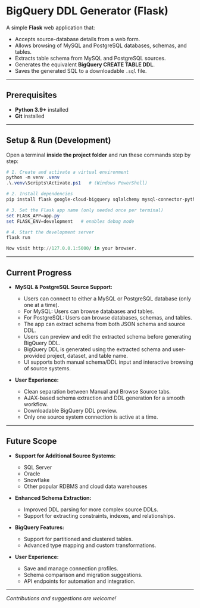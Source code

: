 # BigQuery DDL Generator (Flask)

A simple **Flask** web application that:

* Accepts source-database details from a web form.
* Allows browsing of MySQL and PostgreSQL databases, schemas, and tables.
* Extracts table schema from MySQL and PostgreSQL sources.
* Generates the equivalent **BigQuery CREATE TABLE DDL**.
* Saves the generated SQL to a downloadable `.sql` file.

---

## Prerequisites

* **Python 3.9+** installed
* **Git** installed

---

## Setup & Run (Development)

Open a terminal **inside the project folder** and run these commands step by step:

```powershell
# 1. Create and activate a virtual environment
python -m venv .venv
.\.venv\Scripts\Activate.ps1   # (Windows PowerShell)

# 2. Install dependencies
pip install flask google-cloud-bigquery sqlalchemy mysql-connector-python psycopg2

# 3. Set the Flask app name (only needed once per terminal)
set FLASK_APP=app.py
set FLASK_ENV=development   # enables debug mode

# 4. Start the development server
flask run

Now visit http://127.0.0.1:5000/ in your browser.
```

---

## Current Progress

- **MySQL & PostgreSQL Source Support:**  
  - Users can connect to either a MySQL or PostgreSQL database (only one at a time).
  - For MySQL: Users can browse databases and tables.
  - For PostgreSQL: Users can browse databases, schemas, and tables.
  - The app can extract schema from both JSON schema and source DDL.
  - Users can preview and edit the extracted schema before generating BigQuery DDL.
  - BigQuery DDL is generated using the extracted schema and user-provided project, dataset, and table name.
  - UI supports both manual schema/DDL input and interactive browsing of source systems.

- **User Experience:**  
  - Clean separation between Manual and Browse Source tabs.
  - AJAX-based schema extraction and DDL generation for a smooth workflow.
  - Downloadable BigQuery DDL preview.
  - Only one source system connection is active at a time.

---

## Future Scope

- **Support for Additional Source Systems:**
  - SQL Server
  - Oracle
  - Snowflake
  - Other popular RDBMS and cloud data warehouses

- **Enhanced Schema Extraction:**
  - Improved DDL parsing for more complex source DDLs.
  - Support for extracting constraints, indexes, and relationships.

- **BigQuery Features:**
  - Support for partitioned and clustered tables.
  - Advanced type mapping and custom transformations.

- **User Experience:**
  - Save and manage connection profiles.
  - Schema comparison and migration suggestions.
  - API endpoints for automation and integration.

---

*Contributions and suggestions are welcome!*
